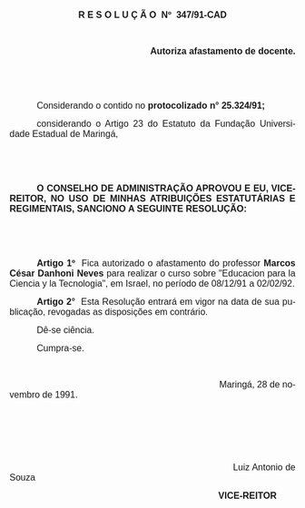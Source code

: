 <body lang=PT-BR style='tab-interval:36.0pt'>

<div class=Section1>

<p class=MsoNormal align=center style='text-align:center'><b style='mso-bidi-font-weight:
normal'><span style='font-size:12.0pt;font-family:Arial'>R E S O L U Ç Ã O <span
style='mso-spacerun:yes'> </span>Nº <span
style='mso-spacerun:yes'> </span>347/91-CAD<o:p></o:p></span></b></p>

<p class=MsoNormal style='text-align:justify'><b style='mso-bidi-font-weight:
normal'><span style='font-size:12.0pt;font-family:Arial'><o:p>&nbsp;</o:p></span></b></p>

<p class=MsoNormal align=right style='text-align:right'><b style='mso-bidi-font-weight:
normal'><span style='font-size:12.0pt;font-family:Arial'>Autoriza afastamento
de docente.<o:p></o:p></span></b></p>

<p class=MsoNormal style='text-align:justify'><span style='font-size:12.0pt;
font-family:Arial'><o:p>&nbsp;</o:p></span></p>

<p class=MsoNormal style='text-align:justify'><span style='font-size:12.0pt;
font-family:Arial'><o:p>&nbsp;</o:p></span></p>

<p class=MsoNormal style='text-align:justify;text-indent:36.0pt'><span
style='font-size:12.0pt;font-family:Arial'>Considerando o contido no <b
style='mso-bidi-font-weight:normal'>protocolizado n° 25.324/91;<o:p></o:p></b></span></p>

<p class=MsoNormal style='text-align:justify;text-indent:36.0pt'><span
style='font-size:12.0pt;font-family:Arial'>considerando o Artigo 23 do Estatuto
da Fundação Universidade Estadual de Maringá,<o:p></o:p></span></p>

<p class=MsoNormal style='text-align:justify'><span style='font-size:12.0pt;
font-family:Arial'><o:p>&nbsp;</o:p></span></p>

<p class=MsoNormal style='text-align:justify'><span style='font-size:12.0pt;
font-family:Arial'><o:p>&nbsp;</o:p></span></p>

<p class=MsoNormal style='text-align:justify;text-indent:36.0pt'><b
style='mso-bidi-font-weight:normal'><span style='font-size:12.0pt;font-family:
Arial'>O CONSELHO DE ADMINISTRAÇÃO APROVOU E EU, VICE-REITOR, NO USO DE MINHAS
ATRIBUIÇÕES ESTATUTÁRIAS E REGIMENTAIS, SANCIONO A SEGUINTE RESOLUÇÃO:<o:p></o:p></span></b></p>

<p class=MsoNormal style='text-align:justify'><span style='font-size:12.0pt;
font-family:Arial'><o:p>&nbsp;</o:p></span></p>

<p class=MsoNormal style='text-align:justify'><span style='font-size:12.0pt;
font-family:Arial'><o:p>&nbsp;</o:p></span></p>

<p class=MsoNormal style='text-align:justify;text-indent:36.0pt'><b
style='mso-bidi-font-weight:normal'><span style='font-size:12.0pt;font-family:
Arial'>Artigo 1º</span></b><span style='font-size:12.0pt;font-family:Arial'><span
style='mso-spacerun:yes'>  </span>Fica autorizado o afastamento do professor <b
style='mso-bidi-font-weight:normal'>Marcos César Danhoni Neves</b> para
realizar o curso sobre &quot;Educacion para <st1:PersonName
ProductID="la Ciencia" w:st="on">la Ciencia</st1:PersonName> y <st1:PersonName
ProductID="la Tecnologia" w:st="on">la Tecnologia</st1:PersonName>&quot;, em Israel,
no período de 08/12/91 a 02/02/92.<o:p></o:p></span></p>

<p class=MsoNormal style='text-align:justify;text-indent:36.0pt'><b
style='mso-bidi-font-weight:normal'><span style='font-size:12.0pt;font-family:
Arial'>Artigo 2°</span></b><span style='font-size:12.0pt;font-family:Arial'><span
style='mso-spacerun:yes'>  </span>Esta Resolução entrará em vigor na data de
sua publicação, revogadas as disposições em contrário.<o:p></o:p></span></p>

<p class=MsoNormal style='text-align:justify;text-indent:36.0pt'><span
style='font-size:12.0pt;font-family:Arial'>Dê-se ciência.<o:p></o:p></span></p>

<p class=MsoNormal style='text-align:justify;text-indent:36.0pt'><span
style='font-size:12.0pt;font-family:Arial'>Cumpra-se.<o:p></o:p></span></p>

<p class=MsoNormal style='text-align:justify;text-indent:36.0pt'><span
style='font-size:12.0pt;font-family:Arial'><o:p>&nbsp;</o:p></span></p>

<p class=MsoNormal style='text-align:justify;text-indent:36.0pt'><span
style='font-size:12.0pt;font-family:Arial'><span style='mso-tab-count:6'>                                                                        </span>Maringá,
28 de novembro de 1991.<o:p></o:p></span></p>

<p class=MsoNormal style='text-align:justify;text-indent:36.0pt'><span
style='font-size:12.0pt;font-family:Arial'><o:p>&nbsp;</o:p></span></p>

<p class=MsoNormal style='text-align:justify;text-indent:36.0pt'><span
style='font-size:12.0pt;font-family:Arial'><o:p>&nbsp;</o:p></span></p>

<p class=MsoNormal style='text-align:justify;text-indent:36.0pt'><span
style='font-size:12.0pt;font-family:Arial'><o:p>&nbsp;</o:p></span></p>

<p class=MsoNormal style='text-align:justify;text-indent:36.0pt'><span
style='font-size:12.0pt;font-family:Arial'><span style='mso-tab-count:6'>                                                                        </span>Luiz
Antonio de Souza<o:p></o:p></span></p>

<p class=MsoNormal style='text-align:justify;text-indent:36.0pt'><span
style='font-size:12.0pt;font-family:Arial'><span style='mso-tab-count:6'>                                                                        </span><b
style='mso-bidi-font-weight:normal'>VICE-REITOR<o:p></o:p></b></span></p>

</div>

</body>
